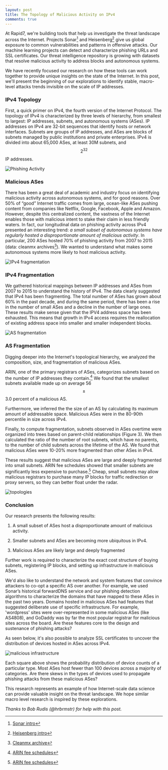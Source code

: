 ```yaml
---
layout: post
title: The Topology of Malicious Activity on IPv4
comments: true
---
```


At Rapid7, we're building tools that help us investigate the threat landscape across the Internet. Projects Sonar[^1] and Heisenberg[^2] give us global exposure to common vulnerabilities and patterns in offensive attacks. Our machine learning projects can detect and characterize phishing URLs and SSL certificates. Our threat intelligence repository is growing with datasets that resolve malicious activity to address blocks and autonomous systems.

We have recently focused our research on how these tools can work together to provide unique insights on the state of the Internet. In this post, we'll present the beginning of our explorations to identify stable, macro-level attacks trends invisible on the scale of IP addresses.

### IPv4 Topology
First, a quick primer on IPv4, the fourth version of the Internet Protocol. The topology of IPv4 is characterized by three levels of hierarchy, from smallest to largest: IP addresses, subnets, and autonomous systems (ASes). IP addresses on IPv4 are 32-bit sequences that identify hosts or network interfaces. Subnets are groups of IP addresses, and ASes are blocks of subnets managed by public institutions and private enterprises. IPv4 is divided into about 65,000 ASes, at least 30M subnets, and $$2^{32}$$ IP addresses.

![Phishing Activity](http://pegasos1.github.io/public/20160215/fig1.png)


### Malicious ASes
There has been a great deal of academic and industry focus on identifying malicious activity across
autonomous systems, and for good reasons. Over 50% of “good” Internet traffic comes
from large, ocean-like ASes pushing content from companies like Netflix, Google, Facebook, Apple and Amazon.  However, despite this centralized content, the vastness of the Internet enables those with malicious intent to stake their claim in less friendly waters. In fact, our longitudinal data on phishing activity across IPv4 presented an interesting trend: *a small subset of autonomous systems have regularly hosted a disproportionate
amount of malicious activity*. In particular, 200 ASes hosted 70% of phishing activity from 2007 to 2015
(data: cleanmx archives[^7]). We wanted to understand what makes some autonomous systems more
likely to host malicious activity.

![IPv4 fragmentation](http://pegasos1.github.io/public/20160215/fig2.png)




### IPv4 Fragmentation

We gathered historical mappings between IP addresses and ASes from 2007 to 2015 to understand the history of IPv4. The data clearly suggested that IPv4 has been fragmenting. The total number of ASes has grown about 60% in the past decade, and during the same period, there has been a rise in the number of small ASes and a decline in the number of large ones. These results make sense given that the IPV4 address space has been exhausted. This means that growth in IPv4 access requires the reallocation of existing address space into smaller and smaller independent blocks.

![AS fragmentation](http://pegasos1.github.io/public/20160215/fig3.png)



### AS Fragmentation

Digging deeper into the Internet's topological hierarchy, we analyzed the composition, size, and fragmentation of malicious ASes.

ARIN, one of the primary registrars of ASes, categorizes subnets based on the number of IP addresses they contain.[^8] We found that the smallest subnets available made up on average 56 $$\pm$$ 3.0 percent of a malicious AS.

Furthermore, we inferred the the size of an AS by calculating its maximum amount of addressable space. Malicious ASes were in the 80-90th percentile in size across IPv4.  

Finally, to compute fragmentation, subnets observed in ASes overtime were organized into trees based on parent-child relationships (Figure 3). We then calculated the ratio of the number of root subnets, which have no parents, to the number of child subnets across the lifetime of the AS. We found that malicious ASes were 10-20% more fragmented than other ASes in IPv4.

These results suggest that malicious ASes are large and deeply fragmented into small subnets. ARIN fee schedules showed that smaller subnets are significantly less expensive to purchase.[^8] Cheap, small subnets may allow malicious registrars to purchase many IP blocks for traffic redirection or proxy servers, so they can better float under the radar.


![topologies](http://pegasos1.github.io/public/20160215/fig5.png)





### Conclusion

Our research presents the following results:

 1) A small subset of ASes host a disproportionate amount of malicious activity.

 2) Smaller subnets and ASes are becoming more ubiquitous in IPv4.

 3) Malicious ASes are likely large and deeply fragmented

Further work is required to characterize the exact cost structure of buying subnets, registering IP blocks, and setting up infrastructure in malicious ASes.

We'd also like to understand the network and system features that convince attackers to co-opt a specific AS over another. For example, we used Sonar’s historical forward­DNS service and our phishing detection algorithms to characterize the domains that have mapped to these ASes in the past two years. Domains hosted in malicious ASes had features that suggested deliberate use of specific infrastructure. For example, 'wordpress' sites were over-represented in some malicious ASes (like AS4808), and GoDaddy was by far the most popular registrar for malicious sites across the board. Are these features core to the design and sustenance of phishing attacks?

As seen below, it's also possible to analyze SSL certificates to uncover the distribution of devices hosted in ASes across IPv4.

![malicious infrastructure](http://pegasos1.github.io/public/20160215/fig4.png)

Each square above shows the probability distribution of device counts of a particular type. Most ASes host fewer than 100 devices across a majority of categories. Are there skews in the types of devices used to propagate phishing attacks from these malicious ASes?

This research represents an example of how Internet-scale data science can provide valuable insight on the threat landscape. We hope similar macro level research is inspired by these explorations.       



*Thanks to Bob Rudis (@hrbrmstr) for help with this post.*

[^1]:[Sonar intro](https://sonar.labs.rapid7.com/)
[^2]:[Heisenberg intro](https://community.rapid7.com/community/infosec/blog/2016/01/05/12-days-of-haxmas-beginner-threat-intelligence-with-honeypots)
[^3]:[Internet Bad Neighborhoods: The spam case](http://pegasos1.github.io)
[^4]:[FIRE: FInding Rogue nEtworks](http://pegasos1.github.io)
[^5]:[Abnormally Malicious Autonomous Systems and Their Internet Connectivity](http://pegasos1.github.io)
[^6]:[Malicious Hubs: Detecting Abnormally Malicious Autonomous Systems](http://pegasos1.github.io)
[^7]:[Cleanmx archive](http://cleanmx.org)
[^8]:[ARIN fee schedules](https://www.arin.net/fees/fee_schedule.html)
